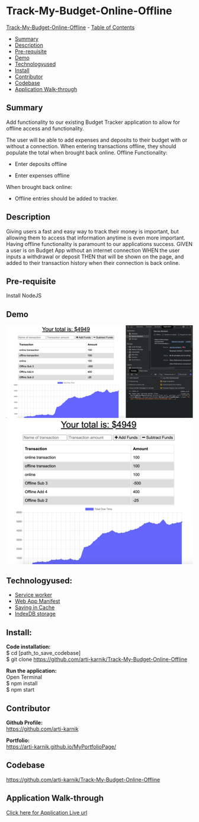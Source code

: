 # Track-My-Budget-Online-Offline

 [Track-My-Budget-Online-Offline](#Track-My-Budget-Online-Offline)
    - [Table of Contents](#table-of-contents)
  * [Summary](#summary)
  * [Description](#description)
  * [Pre-requisite](#pre-requisite)
  * [Demo](#demo)
  * [Technologyused](#technologyused-)
  * [Install](#install-)
  * [Contributor](#contributor)
  * [Codebase](#codebase)
  * [Application Walk-through](#Application-walk-through)


## Summary
Add functionality to our existing Budget Tracker application to allow for offline access and functionality.

The user will be able to add expenses and deposits to their budget with or without a connection. When entering transactions offline, they should populate the total when brought back online. 
Offline Functionality:

  * Enter deposits offline

  * Enter expenses offline

When brought back online:

  * Offline entries should be added to tracker.


## Description
Giving users a fast and easy way to track their money is important, but allowing them to access that information anytime is even more important. Having offline functionality is paramount to our applications success.
GIVEN a user is on Budget App without an internet connection
WHEN the user inputs a withdrawal or deposit
THEN that will be shown on the page, and added to their transaction history when their connection is back online.

## Pre-requisite
Install NodeJS 

## Demo
![](./public/assets/images/myGif.gif?raw=true)
<img src="./public/assets/images/SS2.png">

## Technologyused:
<ul>
    <li> 
    <a href="https://developers.google.com/web/fundamentals/primers/service-workers" target="_blank">Service worker <a>
    <li> 
    <a href="https://developer.mozilla.org/en-US/docs/Web/Manifest" target="_blank"> Web App Manifest<a>
    </li>
    <li> 
    <a href="https://developer.mozilla.org/en-US/docs/Web/HTML/Using_the_application_cache" target="_blank">Saving in Cache </a>
    </li>
     <li> 
    <a href="https://developer.mozilla.org/en-US/docs/Web/API/IndexedDB_API" target="_blank">IndexDB storage </a>
    </li>
</ul>

## Install:
<strong>Code installation:</strong> <br>
$ cd [path_to_save_codebase] <br>
$ git clone https://github.com/arti-karnik/Track-My-Budget-Online-Offline<br>

<strong> Run the application: </strong> <br>
Open Terminal <br>
$ npm install <br>
$ npm start <br>
 
## Contributor
<strong> Github Profile: </strong> <br>
https://github.com/arti-karnik

<strong> Portfolio: </strong> <br>
https://arti-karnik.github.io/MyPortfolioPage/

## Codebase
https://github.com/arti-karnik/Track-My-Budget-Online-Offline


## Application Walk-through
<a href="https://fathomless-escarpment-54113.herokuapp.com/" target="_blank"> Click here for Application Live url </a>



